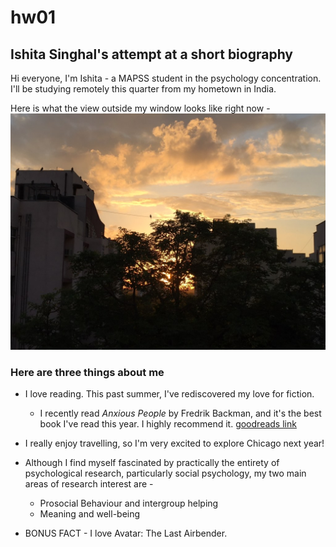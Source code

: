 # hw01


## Ishita Singhal's attempt at a short biography

Hi everyone, I'm Ishita - a MAPSS student in the psychology concentration. I'll be studying remotely this quarter from my hometown in India. 

Here is what the view outside my window looks like right now - 
![window view](IMG_5212.jpeg)

### Here are three things about me
* I love reading. This past summer, I've rediscovered my love for fiction.
  * I recently read *Anxious People* by Fredrik Backman, and it's the best book I've read this year. I highly recommend it. [goodreads link](https://www.goodreads.com/book/show/49127718-anxious-people)

* I really enjoy travelling, so I'm very excited to explore Chicago next year!

* Although I find myself fascinated by practically the entirety of psychological research, particularly social psychology, my two main areas of research interest are - 
  * Prosocial Behaviour and intergroup helping
  * Meaning and well-being

* BONUS FACT - I love Avatar: The Last Airbender. 



 
